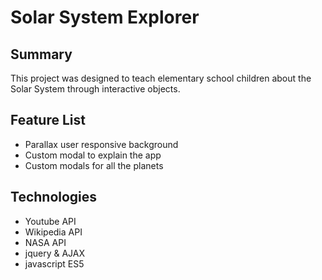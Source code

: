 # Solar System Explorer
## Summary
This project was designed to teach elementary school children about the Solar System through interactive objects. 

## Feature List
* Parallax user responsive background
* Custom modal to explain the app 
* Custom modals for all the planets 

## Technologies
* Youtube API
* Wikipedia API
* NASA API
* jquery & AJAX
* javascript ES5
